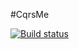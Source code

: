 #CqrsMe

[![Build status](https://ci.appveyor.com/api/projects/status/m0a2tp3m9cj61mdn/branch/master?svg=true)](https://ci.appveyor.com/project/DrunkyBard/cqrsme/branch/master)
